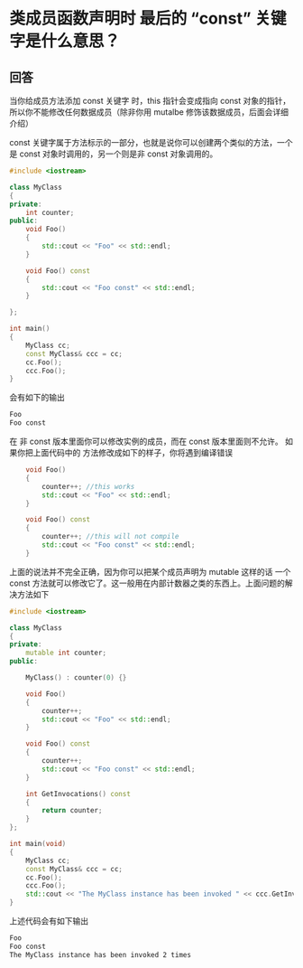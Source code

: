 # 类成员函数声明时 最后的 “const” 关键字是什么意思？

## 回答

当你给成员方法添加 const  关键字 时，this 指针会变成指向 const 对象的指针，所以你不能修改任何数据成员（除非你用 mutalbe 修饰该数据成员，后面会详细介绍）

const 关键字属于方法标示的一部分，也就是说你可以创建两个类似的方法，一个是 const 对象时调用的，另一个则是非 const 对象调用的。

```C++
#include <iostream>

class MyClass
{
private:
    int counter;
public:
    void Foo()
    { 
        std::cout << "Foo" << std::endl;    
    }

    void Foo() const
    {
        std::cout << "Foo const" << std::endl;
    }

};

int main()
{
    MyClass cc;
    const MyClass& ccc = cc;
    cc.Foo();
    ccc.Foo();
}
```

会有如下的输出

```sh
Foo
Foo const
```

在 非 const 版本里面你可以修改实例的成员，而在 const 版本里面则不允许。 如果你把上面代码中的 方法修改成如下的样子，你将遇到编译错误

```C++
    void Foo()
    {
        counter++; //this works
        std::cout << "Foo" << std::endl;    
    }

    void Foo() const
    {
        counter++; //this will not compile
        std::cout << "Foo const" << std::endl;
    }
```

上面的说法并不完全正确，因为你可以把某个成员声明为 mutable 这样的话 一个 const 方法就可以修改它了。这一般用在内部计数器之类的东西上。上面问题的解决方法如下

```C++
#include <iostream>

class MyClass
{
private:
    mutable int counter;
public:

    MyClass() : counter(0) {}

    void Foo()
    {
        counter++;
        std::cout << "Foo" << std::endl;    
    }

    void Foo() const
    {
        counter++;
        std::cout << "Foo const" << std::endl;
    }

    int GetInvocations() const
    {
        return counter;
    }
};

int main(void)
{
    MyClass cc;
    const MyClass& ccc = cc;
    cc.Foo();
    ccc.Foo();
    std::cout << "The MyClass instance has been invoked " << ccc.GetInvocations() << " times" << endl;
}
```

上述代码会有如下输出

```sh
Foo
Foo const
The MyClass instance has been invoked 2 times
```

